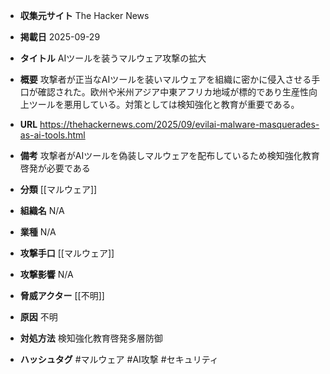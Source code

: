- **収集元サイト**
The Hacker News

- **掲載日**
2025-09-29

- **タイトル**
AIツールを装うマルウェア攻撃の拡大

- **概要**
攻撃者が正当なAIツールを装いマルウェアを組織に密かに侵入させる手口が確認された。欧州や米州アジア中東アフリカ地域が標的であり生産性向上ツールを悪用している。対策としては検知強化と教育が重要である。

- **URL**
https://thehackernews.com/2025/09/evilai-malware-masquerades-as-ai-tools.html

- **備考**
攻撃者がAIツールを偽装しマルウェアを配布しているため検知強化教育啓発が必要である

- **分類**
[[マルウェア]]

- **組織名**
N/A

- **業種**
N/A

- **攻撃手口**
[[マルウェア]]

- **攻撃影響**
N/A

- **脅威アクター**
[[不明]]

- **原因**
不明

- **対処方法**
検知強化教育啓発多層防御

- **ハッシュタグ**
#マルウェア #AI攻撃 #セキュリティ
